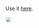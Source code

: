 Use it [here](https://kenedy-henrique.github.io/Bookself/).

<img style="transform: scale(0.8);" src='./src/assets/Screencast from 13-09-2020 14 53 10.gif'>